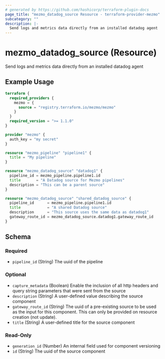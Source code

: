```yaml
---
# generated by https://github.com/hashicorp/terraform-plugin-docs
page_title: "mezmo_datadog_source Resource - terraform-provider-mezmo"
subcategory: ""
description: |-
  Send logs and metrics data directly from an installed datadog agent
---
```


# mezmo_datadog_source (Resource)

Send logs and metrics data directly from an installed datadog agent

## Example Usage

```terraform
terraform {
  required_providers {
    mezmo = {
      source = "registry.terraform.io/mezmo/mezmo"
    }
  }
  required_version = ">= 1.1.0"
}

provider "mezmo" {
  auth_key = "my secret"
}

resource "mezmo_pipeline" "pipeline1" {
  title = "My pipeline"
}

resource "mezmo_datadog_source" "datadog1" {
  pipeline_id = mezmo_pipeline.pipeline1.id
  title       = "A Datadog source for Mezmo pipelines"
  description = "This can be a parent source"
}

resource "mezmo_datadog_source" "shared_datadog_source" {
  pipeline_id      = mezmo_pipeline.pipeline1.id
  title            = "A shared Datadog source"
  description      = "This source uses the same data as datadog1"
  gateway_route_id = mezmo_datadog_source.datadog1.gateway_route_id
}
```

<!-- schema generated by tfplugindocs -->
## Schema

### Required

- `pipeline_id` (String) The uuid of the pipeline

### Optional

- `capture_metadata` (Boolean) Enable the inclusion of all http headers and query string parameters that were sent from the source
- `description` (String) A user-defined value describing the source component
- `gateway_route_id` (String) The uuid of a pre-existing source to be used as the input for this component. This can only be provided on resource creation (not update).
- `title` (String) A user-defined title for the source component

### Read-Only

- `generation_id` (Number) An internal field used for component versioning
- `id` (String) The uuid of the source component
